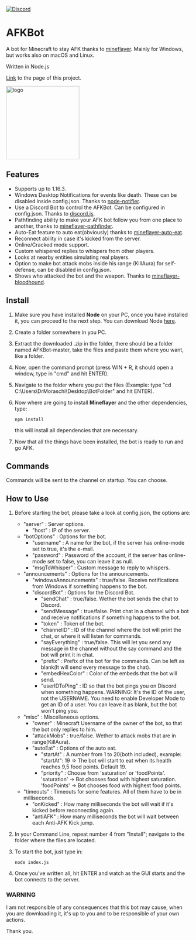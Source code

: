 [![Discord](https://img.shields.io/badge/Chat-Discord-blue.svg)](https://discord.gg/JQeVxbQT5G)
# AFKBot
A bot for Minecraft to stay AFK thanks to [mineflayer](https://github.com/PrismarineJS/mineflayer). Mainly for Windows, but works also on macOS and Linux.

Written in Node.js

[Link](https://drmoraschi.github.io/AFKBot/) to the page of this project.

<img alt="logo" src="https://github.com/DrMoraschi/AFKBot/raw/master/projectlogo.jpg" height="200" />

## Features

 * Supports up to 1.16.3.
 * Windows Desktop Notifications for events like death. These can be disabled inside config.json. Thanks to [node-notifier](https://github.com/mikaelbr/node-notifier).
 * Use a Discord Bot to control the AFKBot. Can be configured in config.json. Thanks to [discord.js](https://github.com/discordjs/discord.js).
 * Pathfinding ability to make your AFK bot follow you from one place to another, thanks to [mineflayer-pathfinder](https://github.com/Karang/mineflayer-pathfinder).
 * Auto-Eat feature to auto eat(obviously) thanks to [mineflayer-auto-eat](https://github.com/LINKdiscordd/mineflayer-auto-eat).
 * Reconnect ability in case it's kicked from the server.
 * Online/Cracked mode support.
 * Custom whispered replies to whispers from other players.
 * Looks at nearby entities simulating real players.
 * Option to make bot attack mobs inside his range (KillAura) for self-defense, can be disabled in config.json.
 * Shows who attacked the bot and the weapon. Thanks to [mineflayer-bloodhound](https://github.com/Nixes/mineflayer-bloodhound).

## Install

 1. Make sure you have installed **Node** on your PC, once you have installed it, you can proceed to the next step. You can download Node [here](https://nodejs.org/).
 1. Create a folder somewhere in you PC.
 2. Extract the downloaded .zip in the folder, there should be a folder named AFKBot-master, take the files and paste them where you want, like a folder.
 3. Now, open the command prompt (press WIN + R, it should open a window, type in "cmd" and hit ENTER).
 4. Navigate to the folder where you put the files (Example: type "cd C:\Users\DrMoraschi\Desktop\BotFolder" and hit ENTER).
 5. Now where are going to install **Mineflayer** and the other dependencies, type:
	
	`npm install`
    
    this will install all dependencies that are necessary.

 6. Now that all the things have been installed, the bot is ready to run and go AFK.

## Commands

 Commands will be sent to the channel on startup. You can choose.
 
## How to Use

 1. Before starting the bot, please take a look at config.json, the options are:
 	* "server" : Server options.
		* "host" : IP of the server.
	* "botOptions" : Options for the bot.
		* "username" : A name for the bot, if the server has online-mode set to true, it's the e-mail.
		* "password" : Password of the account, if the server has online-mode set to false, you can leave it as null.
		* "msgToWhisper" : Custom message to reply to whispers.
	* "announcements" : Options for the announcements.
		* "windowsAnnouncements" : true/false. Receive notifications from Windows if something happens to the bot.
		* "discordBot" : Options for the Discord Bot.
			* "sendChat" : true/false. Wether the bot sends the chat to Discord.
			* "sendMessage" : true/false. Print chat in a channel with a bot and receive notifications if something happens to the bot.
			* "token" : Token of the bot.
			* "channelID" : ID of the channel where the bot will print the chat, or where it will listen for commands.
			* "sayEverything" : true/false. This will let you send any message in the channel without the say command and the bot will print it in chat.
			* "prefix" : Prefix of the bot for the commands. Can be left as blank(It will send every message to the chat).
			* "embedHexColor" : Color of the embeds that the bot will send.
			* "userIDToPing" : ID so that the bot pings you on Discord when something happens. WARNING: It's the ID of the user, not the USERNAME. You need to enable Developer Mode to get an ID of a user. You can leave it as blank, but the bot won't ping you.
	* "misc" : Miscellaneous options.
		* "owner" : Minecraft Username of the owner of the bot, so that the bot only replies to him.
		* "attackMobs" : true/false. Wether to attack mobs that are in range(KillAura).
		* "autoEat" : Options of the auto eat.
			* "startAt" : A number from 1 to 20(both included), example: "startAt": 19 => The bot will start to eat when its health reaches 9,5 food points. Default 19.
			* "priority" : Choose from 'saturation' or 'foodPoints'. 'saturation' -> Bot chooses food with highest saturation. 'foodPoints' -> Bot chooses food with highest food points.
	* "timeouts" : Timeouts for some features. All of them have to be in milliseconds.
		* "onKicked" : How many milliseconds the bot will wait if it's kicked before reconnecting again.
		* "antiAFK" : How many milliseconds the bot will wait between each Anti-AFK Kick jump.
 2. In your Command Line, repeat number 4 from "Install"; navigate to the folder where the files are located.
 3. To start the bot, just type in:
	
	```node index.js```

 3. Once you've written all, hit ENTER and watch as the GUI starts and the bot connects to the server.

 ### WARNING
 
  I am not responsible of any consequences that this bot may cause, when you are downloading it, it's up to you and to be responsible of your own actions.
  
  Thank you.
